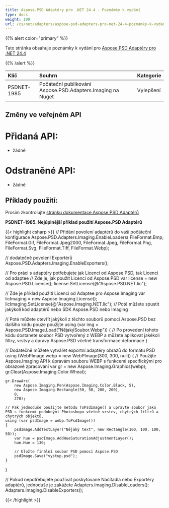 ```yaml
---
title: Aspose.PSD Adaptéry pro .NET 24.4 - Poznámky k vydání
type: docs
weight: 100
url: /cs/net/adapters/aspose-psd-adapters-pro-net-24-4-poznamky-k-vydani/
---
```


{{% alert color="primary" %}}

Tato stránka obsahuje poznámky k vydání pro [Aspose.PSD Adaptéry pro .NET 24.4](https://www.nuget.org/packages/Aspose.PSD.Adapters.Imaging/)

{{% /alert %}}

| **Klíč**     | **Souhrn**                                                          | **Kategorie** |
|:------------|:---------------------------------------------------------------------|:------------|
| PSDNET-1985 | Počáteční publikování Aspose.PSD.Adapters.Imaging na Nuget            | Vylepšení |


## **Změny ve veřejném API**
# **Přidaná API:**
- žádné

# **Odstraněné API:**
- žádné

## **Příklady použití:**

Prosím zkontrolujte [stránku dokumentace Aspose.PSD Adaptérů](/psd/cs/net/adapters)

**PSDNET-1985. Nejúplnější příklad použití Aspose.PSD Adaptérů**

{{< highlight csharp >}}
// Přidání povolení adaptérů do vaší počáteční konfigurace 
Aspose.PSD.Adapters.Imaging.EnableLoaders(
   FileFormat.Bmp,
   FileFormat.Gif,
   FileFormat.Jpeg2000,
   FileFormat.Jpeg,
   FileFormat.Png,
   FileFormat.Svg,
   FileFormat.Tiff,
   FileFormat.Webp);
            
// dodatečně povolení Exportérů
Aspose.PSD.Adapters.Imaging.EnableExporters();

// Pro práci s adaptéry potřebujete jak Licenci od Aspose.PSD, tak Licenci od adaptee
// Zde je, jak použít Licenci od Aspose.PSD
var license = new Aspose.PSD.License();
license.SetLicense(@"Aspose.PSD.NET.lic");

// Zde je příklad použití Licenci od Adaptee pro Aspose.Imaging
var licImaging = new Aspose.Imaging.License();
licImaging.SetLicense(@"Aspose.Imaging.NET.lic");
// Poté můžete spustit jakýkoli kód adaptérů nebo SDK Aspose.PSD nebo Imaging

// Poté můžete otevřít jakýkoli z těchto souborů pomocí Aspose.PSD bez dalšího kódu pouze použijte
using (var img = Aspose.PSD.Image.Load("NějakýSoubor.Webp")) 
{
    // Po provedení tohoto kódu dostanete soubor PSD vytvořený z WEBP a můžete aplikovat jakékoli filtry, vrstvy a úpravy Aspose.PSD včetně transformace deformace
}

// Dodatečně můžete vytvářet exportní adaptéry obrazů do formátu PSD
using (WebPImage webp = new WebPImage(300, 300, null))
{
    // Použijte Aspose.Imaging API k úpravám souboru WEBP s funkcemi specifickými pro obrazové zpracování
    var gr = new Aspose.Imaging.Graphics(webp);             
    gr.Clear(Aspose.Imaging.Color.Wheat);

    gr.DrawArc(
        new Aspose.Imaging.Pen(Aspose.Imaging.Color.Black, 5),
        new Aspose.Imaging.Rectangle(50, 50, 200, 200), 
        0, 
        270);

    // Pak jednoduše použijte metodu ToPsdImage() a upravte soubor jako PSD s funkcemi podobnými Photoshopu včetně vrstev, chytrých filtrů a chytrých objektů.
    using (var psdImage = webp.ToPsdImage())
    {                   
        psdImage.AddTextLayer("Nějaký text", new Rectangle(100, 100, 100, 50));
        var hue = psdImage.AddHueSaturationAdjustmentLayer();
        hue.Hue = 130;

        // Uložte finální soubor PSD pomocí Aspose.PSD
        psdImage.Save("vystup.psd");
    }
}

// Pokud nepotřebujete používat poskytované Načítadla nebo Exportéry adaptérů, jednoduše je zakážete
Adapters.Imaging.DisableLoaders();
Adapters.Imaging.DisableExporters();		
		
{{< /highlight >}}

